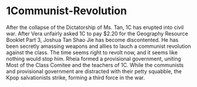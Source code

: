 # 1Communist-Revolution
After the collapse of the Dictatorship of Ms. Tan, 1C has erupted into civil war. After Vera unfairly asked 1C to pay $2.20 for the Geography Resource Booklet Part 3, Joshua Tan Shao Jie has become discontented. He has been secretly amassing weapons and allies to lauch a communist revolution against the class. The time seems right to revolt now, and it seems like nothing would stop him. Rheia formed a provisional government, uniting Most of the Class Comitee and the teachers of 1C. While the communists and provisional government are distracted with their petty squabble, the Kpop salvationists strike, forming a third force in the war.
